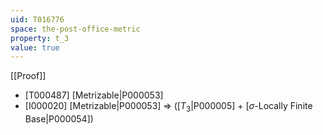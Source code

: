 ```yaml
---
uid: T016776
space: the-post-office-metric
property: t_3
value: true
---
```

[[Proof]]

* [T000487] [Metrizable|P000053]
* [I000020] [Metrizable|P000053] => ([$T_3$|P000005] + [$\sigma$-Locally Finite Base|P000054])

